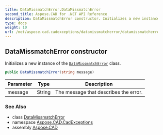 ```yaml
---
title: DataMissmatchError.DataMissmatchError
second_title: Aspose.CAD for .NET API Reference
description: DataMissmatchError constructor. Initializes a new instance of the DataMissmatchError class
type: docs
weight: 10
url: /net/aspose.cad.cadexceptions/datamissmatcherror/datamissmatcherror/
---
```

## DataMissmatchError constructor

Initializes a new instance of the [`DataMissmatchError`](../) class.

```csharp
public DataMissmatchError(string message)
```

| Parameter | Type | Description |
| --- | --- | --- |
| message | String | The message that describes the error. |

### See Also

* class [DataMissmatchError](../)
* namespace [Aspose.CAD.CadExceptions](../../../aspose.cad.cadexceptions/)
* assembly [Aspose.CAD](../../../)


